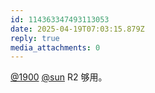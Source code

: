 ```yaml
---
id: 114363347493113053
date: 2025-04-19T07:03:15.879Z
reply: true
media_attachments: 0
---
```


[@1900](https://social.1900.live/@1900) [@sun](https://jiong.us/@sun) R2 够用。

